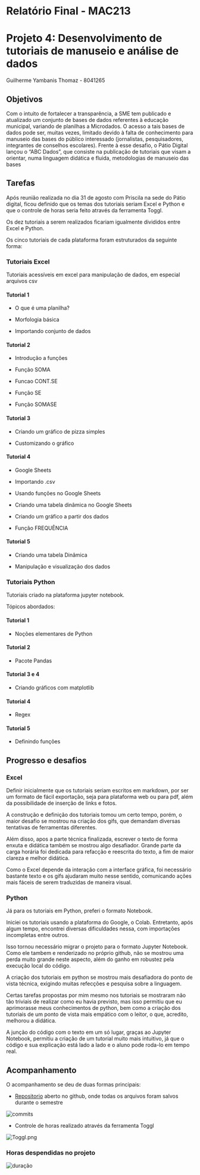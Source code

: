 # Relatório Final - MAC213
# Projeto 4: Desenvolvimento de tutoriais de manuseio e análise de dados
Guilherme Yambanis Thomaz - 8041265

## Objetivos

Com o intuito de fortalecer a transparência, a SME tem publicado e atualizado um conjunto de bases de dados referentes à educação municipal, variando de planilhas a Microdados. O acesso a tais bases de dados pode ser, muitas vezes, limitado devido à falta de conhecimento para manuseio das bases do público interessado (jornalistas, pesquisadores, integrantes de conselhos escolares). Frente à esse desafio, o Pátio Digital lançou o “ABC Dados”, que consiste na publicação de tutoriais que visam a orientar, numa linguagem didática e fluida, metodologias de manuseio das bases


## Tarefas

Após reunião realizada no dia 31 de agosto com Priscila na sede do Pátio digital, ficou definido que os temas dos tutoriais seriam Excel e Python e que o controle de horas seria feito através da ferramenta Toggl.

Os dez tutoriais a serem realizados ficariam igualmente divididos entre Excel e Python.

Os cinco tutoriais de cada plataforma foram estruturados da seguinte forma:

### Tutoriais Excel

Tutoriais acessíveis em excel para manipulação de dados, em especial arquivos csv

#### Tutorial 1

* O que é uma planilha? 

* Morfologia básica

* Importando conjunto de dados

#### Tutorial 2

* Introdução a funções

* Função SOMA

* Funcao CONT.SE

* Função SE

* Função SOMASE

#### Tutorial 3

* Criando um gráfico de pizza simples

* Customizando o gráfico

#### Tutorial 4

* Google Sheets

* Importando .csv

* Usando funções no Google Sheets

* Criando uma tabela dinâmica no Google Sheets

* Criando um gráfico a partir dos dados

* Função FREQUÊNCIA

#### Tutorial 5

* Criando uma tabela Dinâmica

* Manipulação e visualização dos dados

### Tutoriais Python

Tutoriais criado na plataforma jupyter notebook.

Tópicos abordados:

#### Tutorial 1

* Noções elementares de Python

#### Tutorial 2

* Pacote Pandas

#### Tutorial 3 e 4

* Criando gráficos com matplotlib

#### Tutorial 4

* Regex

#### Tutorial 5

* Definindo funções



## Progresso e desafios

### Excel

Definir inicialmente que os tutoriais seriam escritos em markdown, por ser um formato de fácil exportação, seja para plataforma web ou para pdf, além da possibilidade de inserção de links e fotos.

A construção e definição dos tutoriais tomou um certo tempo, porém, o maior desafio se mostrou na criação dos gifs, que demandam diversas tentativas de ferramentas diferentes.

Além disso, apos a parte técnica finalizada, escrever o texto de forma enxuta e didática também se mostrou algo desafiador. Grande parte da carga horária foi dedicada para refacção e reescrita do texto, a fim de maior clareza e melhor didática.

Como o Excel depende da interação com a interface gráfica, foi necessário bastante texto e os gifs ajudaram muito nesse sentido, comunicando ações mais fáceis de serem traduzidas de maneira visual.

### Python

Já para os tutoriais em Python, preferi o formato Notebook. 

Iniciei os tutoriais usando a plataforma do Google, o Colab. Entretanto, após algum tempo, encontrei diversas dificuldades nessa, com importações incompletas entre outros.

Isso tornou necessário migrar o projeto para o formato Jupyter Notebook. Como ele tambem e renderizado no próprio github, não se mostrou uma perda muito grande neste aspecto, além do ganho em robustez pela execução local do código.

A criação dos tutoriais em python se mostrou mais desafiadora do ponto de vista técnica, exigindo muitas refecções e pesquisa sobre a linguagem.

Certas tarefas propostas por mim mesmo nos tutoriais se mostraram não tão triviais de realizar como eu havia previsto, mas isso permitiu que eu aprimorasse meus conhecimentos de python, bem como a criação dos tutoriais de um ponto de vista mais empático com o leitor, o que, acredito, melhorou a didática.

A junção do código com o texto em um só lugar, graças ao Jupyter Notebook, permitiu a criação de um tutorial muito mais intuitivo, já que o código e sua explicação está lado a lado e o aluno pode roda-lo em tempo real.

## Acompanhamento

O acompanhamento se deu de duas formas principais:

* [Repositorio](https://github.com/yambanis/MAC213) aberto no github, onde todas os arquivos foram salvos durante o semestre

![commits](IMG/Commits.png)

* Controle de horas realizado através da ferramenta Toggl

![Toggl.png](IMG/Toggl.png)

### Horas despendidas no projeto

![duração](IMG/Duração.png)

